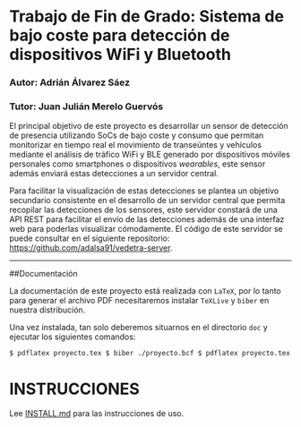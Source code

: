 # Trabajo de Fin de Grado: Sistema de bajo coste para detección de dispositivos WiFi y Bluetooth

### Autor: Adrián Álvarez Sáez
### Tutor: Juan Julián Merelo Guervós

El principal objetivo de este proyecto es desarrollar un sensor de detección de presencia utilizando SoCs de bajo coste y consumo que permitan monitorizar en tiempo real el movimiento de transeúntes y vehículos mediante el análisis de tráfico WiFi y BLE generado por dispositivos móviles personales como smartphones o dispositivos *wearables*, este sensor además enviará estas detecciones a un servidor central.

Para facilitar la visualización de estas detecciones se plantea un objetivo secundario consistente en el desarrollo de un servidor central que permita recopilar las detecciones de los sensores, este servidor constará de una API REST para facilitar el envío de las detecciones además de una interfaz web para poderlas visualizar cómodamente. El código de este servidor se puede consultar en el siguiente repositorio: https://github.com/adalsa91/vedetra-server.

---
##Documentación

La documentación de este proyecto está realizada con `LaTeX`, por lo tanto para generar el archivo PDF necesitaremos instalar `TeXLive` y `biber` en nuestra distribución.

Una vez instalada, tan solo deberemos situarnos en el directorio `doc` y ejecutar los siguientes comandos:

`
$ pdflatex proyecto.tex
$ biber ./proyecto.bcf
$ pdflatex proyecto.tex
`

# INSTRUCCIONES

Lee [INSTALL.md](INSTALL.md) para las instrucciones de uso.
